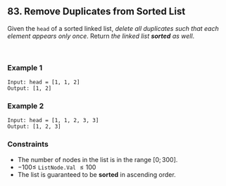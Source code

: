 ## 83. Remove Duplicates from Sorted List

Given the `head` of a sorted linked list, _delete all duplicates such that each element appears only once_. Return _the linked list **sorted** as well_.

<br>

### Example 1

```
Input: head = [1, 1, 2]
Output: [1, 2]
```

### Example 2

```
Input: head = [1, 1, 2, 3, 3]
Output: [1, 2, 3]
```

### Constraints

- The number of nodes in the list is in the range $[0; 300]$.
- $-100 \leqslant$ `ListNode.Val` $\leqslant 100$
- The list is guaranteed to be **sorted** in ascending order.
